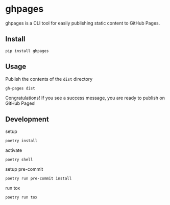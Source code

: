 # ghpages

ghpages is a CLI tool for easily publishing static content to GitHub Pages.

## Install

```
pip install ghpages
```

## Usage

Publish the contents of the `dist` directory
```shell
gh-pages dist
```

Congratulations! If you see a success message, you are ready to publish on GitHub Pages!

## Development

setup
```console
poetry install
```

activate
```console
poetry shell
```

setup pre-commit
```console
poetry run pre-commit install
```

run tox
```console
poetry run tox
```

